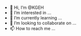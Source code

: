 - 👋 Hi, I’m @KGEH
- 👀 I’m interested in ...
- 🌱 I’m currently learning ...
- 💞️ I’m looking to collaborate on ...
- 📫 How to reach me ...

<!---
KGEH/KGEH is a ✨ special ✨ repository because its `README.md` (this file) appears on your GitHub profile.
You can click the Preview link to take a look at your changes.
--->
